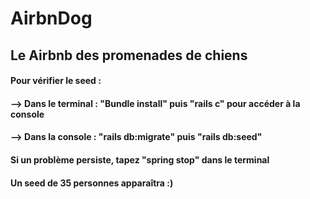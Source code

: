 # AirbnDog

## Le Airbnb des promenades de chiens

#### Pour vérifier le seed : 
#### --> Dans le terminal : "Bundle install" puis "rails c" pour accéder à la console 
#### --> Dans la console : "rails db:migrate" puis "rails db:seed"
#### Si un problème persiste, tapez "spring stop" dans le terminal
#### Un seed de 35 personnes apparaîtra :) 